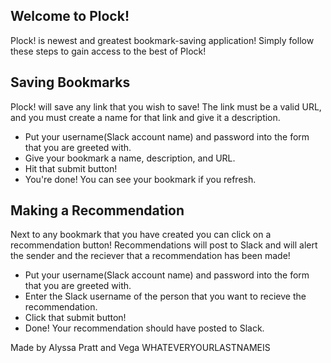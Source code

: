 ## Welcome to Plock!
Plock! is newest and greatest bookmark-saving application! Simply follow these steps to gain access to the best of Plock!

## Saving Bookmarks
Plock! will save any link that you wish to save! The link must be a valid URL, and you must create a name for that link and give it a description.

  * Put your username(Slack account name) and password into the form that you are greeted with.
  * Give your bookmark a name, description, and URL.
  * Hit that submit button!
  * You're done! You can see your bookmark if you refresh.

## Making a Recommendation
  Next to any bookmark that you have created you can click on a recommendation button! Recommendations will post to Slack and will alert the sender and the reciever that a recommendation has been made!

  * Put your username(Slack account name) and password into the form that you are greeted with.
  * Enter the Slack username of the person that you want to recieve the recommendation.
  * Click that submit button!
  * Done! Your recommendation should have posted to Slack.

  Made by Alyssa Pratt and Vega WHATEVERYOURLASTNAMEIS
